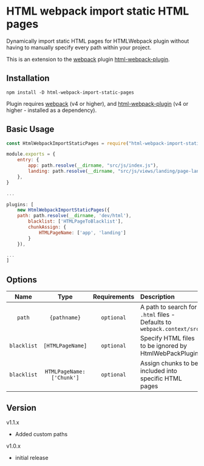 # HTML webpack import static HTML pages

Dynamically import static HTML pages for HTMLWebpack plugin without having to manually specify every path within your project.

This is an extension to the [webpack](http://webpack.github.io) plugin [html-webpack-plugin](https://github.com/jantimon/html-webpack-plugin).

## Installation

```
npm install -D html-webpack-import-static-pages
```

Plugin requires [webpack](http://webpack.github.io) (v4 or higher), and [html-webpack-plugin](https://github.com/jantimon/html-webpack-plugin) (v4 or higher - installed as a dependency).

## Basic Usage

```jsx
const HtmlWebpackImportStaticPages = require("html-webpack-import-static-pages");

module.exports = {
	entry: {
		app: path.resolve(__dirname, "src/js/index.js"),
		landing: path.resolve(__dirname, "src/js/views/landing/page-landing.js"),
	},
}

...

plugins: [
    new HtmlWebpackImportStaticPages({
	path: path.resolve(__dirname, 'dev/html'),
        blacklist: ['HTMLPageToBlacklist'],
        chunkAssign: {
            HTMLPageName: ['app', 'landing']
        }
    }),

...
]
```

## Options
|Name|Type|Requirements|Description|
|:--:|:--:|:-----:|:----------|
|`path`|`{pathname}`|`optional`|A path to search for `.html` files - Defaults to `webpack.context/src`|
|`blacklist`|`[HTMLPageName]`|`optional`|Specify HTML files to be ignored by HtmlWebPackPlugin|
|`blacklist`|`HTMLPageName: ['Chunk']`|`optional`|Assign chunks to be included into specific HTML pages|



## Version

v1.1.x

- Added custom paths

v1.0.x

- initial release
